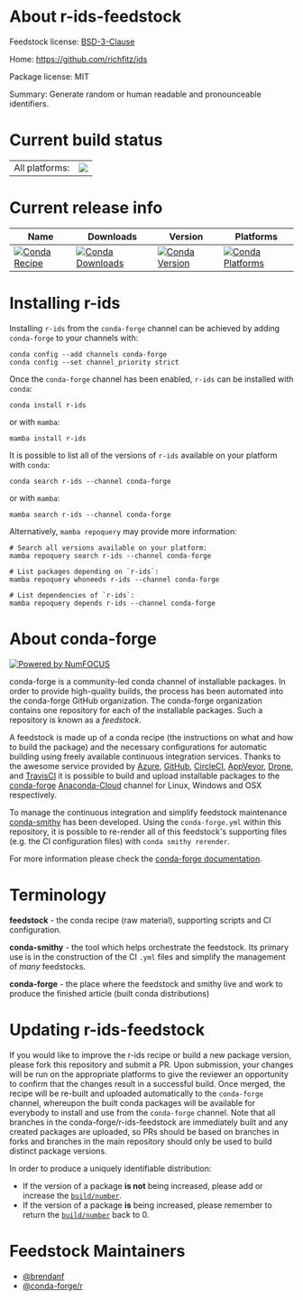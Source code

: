 About r-ids-feedstock
=====================

Feedstock license: [BSD-3-Clause](https://github.com/conda-forge/r-ids-feedstock/blob/main/LICENSE.txt)

Home: https://github.com/richfitz/ids

Package license: MIT

Summary: Generate random or human readable and pronounceable identifiers.

Current build status
====================


<table><tr><td>All platforms:</td>
    <td>
      <a href="https://dev.azure.com/conda-forge/feedstock-builds/_build/latest?definitionId=9870&branchName=main">
        <img src="https://dev.azure.com/conda-forge/feedstock-builds/_apis/build/status/r-ids-feedstock?branchName=main">
      </a>
    </td>
  </tr>
</table>

Current release info
====================

| Name | Downloads | Version | Platforms |
| --- | --- | --- | --- |
| [![Conda Recipe](https://img.shields.io/badge/recipe-r--ids-green.svg)](https://anaconda.org/conda-forge/r-ids) | [![Conda Downloads](https://img.shields.io/conda/dn/conda-forge/r-ids.svg)](https://anaconda.org/conda-forge/r-ids) | [![Conda Version](https://img.shields.io/conda/vn/conda-forge/r-ids.svg)](https://anaconda.org/conda-forge/r-ids) | [![Conda Platforms](https://img.shields.io/conda/pn/conda-forge/r-ids.svg)](https://anaconda.org/conda-forge/r-ids) |

Installing r-ids
================

Installing `r-ids` from the `conda-forge` channel can be achieved by adding `conda-forge` to your channels with:

```
conda config --add channels conda-forge
conda config --set channel_priority strict
```

Once the `conda-forge` channel has been enabled, `r-ids` can be installed with `conda`:

```
conda install r-ids
```

or with `mamba`:

```
mamba install r-ids
```

It is possible to list all of the versions of `r-ids` available on your platform with `conda`:

```
conda search r-ids --channel conda-forge
```

or with `mamba`:

```
mamba search r-ids --channel conda-forge
```

Alternatively, `mamba repoquery` may provide more information:

```
# Search all versions available on your platform:
mamba repoquery search r-ids --channel conda-forge

# List packages depending on `r-ids`:
mamba repoquery whoneeds r-ids --channel conda-forge

# List dependencies of `r-ids`:
mamba repoquery depends r-ids --channel conda-forge
```


About conda-forge
=================

[![Powered by
NumFOCUS](https://img.shields.io/badge/powered%20by-NumFOCUS-orange.svg?style=flat&colorA=E1523D&colorB=007D8A)](https://numfocus.org)

conda-forge is a community-led conda channel of installable packages.
In order to provide high-quality builds, the process has been automated into the
conda-forge GitHub organization. The conda-forge organization contains one repository
for each of the installable packages. Such a repository is known as a *feedstock*.

A feedstock is made up of a conda recipe (the instructions on what and how to build
the package) and the necessary configurations for automatic building using freely
available continuous integration services. Thanks to the awesome service provided by
[Azure](https://azure.microsoft.com/en-us/services/devops/), [GitHub](https://github.com/),
[CircleCI](https://circleci.com/), [AppVeyor](https://www.appveyor.com/),
[Drone](https://cloud.drone.io/welcome), and [TravisCI](https://travis-ci.com/)
it is possible to build and upload installable packages to the
[conda-forge](https://anaconda.org/conda-forge) [Anaconda-Cloud](https://anaconda.org/)
channel for Linux, Windows and OSX respectively.

To manage the continuous integration and simplify feedstock maintenance
[conda-smithy](https://github.com/conda-forge/conda-smithy) has been developed.
Using the ``conda-forge.yml`` within this repository, it is possible to re-render all of
this feedstock's supporting files (e.g. the CI configuration files) with ``conda smithy rerender``.

For more information please check the [conda-forge documentation](https://conda-forge.org/docs/).

Terminology
===========

**feedstock** - the conda recipe (raw material), supporting scripts and CI configuration.

**conda-smithy** - the tool which helps orchestrate the feedstock.
                   Its primary use is in the construction of the CI ``.yml`` files
                   and simplify the management of *many* feedstocks.

**conda-forge** - the place where the feedstock and smithy live and work to
                  produce the finished article (built conda distributions)


Updating r-ids-feedstock
========================

If you would like to improve the r-ids recipe or build a new
package version, please fork this repository and submit a PR. Upon submission,
your changes will be run on the appropriate platforms to give the reviewer an
opportunity to confirm that the changes result in a successful build. Once
merged, the recipe will be re-built and uploaded automatically to the
`conda-forge` channel, whereupon the built conda packages will be available for
everybody to install and use from the `conda-forge` channel.
Note that all branches in the conda-forge/r-ids-feedstock are
immediately built and any created packages are uploaded, so PRs should be based
on branches in forks and branches in the main repository should only be used to
build distinct package versions.

In order to produce a uniquely identifiable distribution:
 * If the version of a package **is not** being increased, please add or increase
   the [``build/number``](https://docs.conda.io/projects/conda-build/en/latest/resources/define-metadata.html#build-number-and-string).
 * If the version of a package **is** being increased, please remember to return
   the [``build/number``](https://docs.conda.io/projects/conda-build/en/latest/resources/define-metadata.html#build-number-and-string)
   back to 0.

Feedstock Maintainers
=====================

* [@brendanf](https://github.com/brendanf/)
* [@conda-forge/r](https://github.com/conda-forge/r/)

